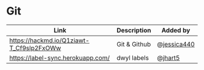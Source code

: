# Git

| Link | Description | Added by |
| ---- | ----------- | -------- |
| https://hackmd.io/Q1ziawt-T_Cf9slp2FxOWw | Git & Github | @[jessica440](https://github.com/jessica440)  |https://www.conventionalcommits.org/en/v1.0.0/  | commit-messages convention | @[Khadija](github.com/khadija-nur) |
| https://label-sync.herokuapp.com/ | dwyl labels | @[jhart5](github.com/jhart5) |
